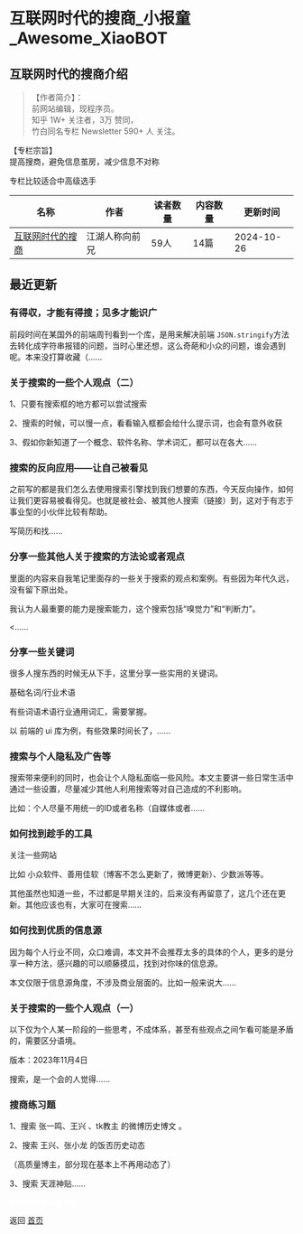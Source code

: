 # 互联网时代的搜商_小报童_Awesome_XiaoBOT

## 互联网时代的搜商介绍
> 【作者简介】：    
前网站编辑，现程序员。    
知乎 1W+ 关注者，3万 赞同，    
竹白同名专栏 Newsletter 590+ 人 关注。    
    
【专栏宗旨】    
提高搜商，避免信息茧房，减少信息不对称    
    
专栏比较适合中高级选手  
  


|名称|作者|读者数量|内容数量|更新时间|
|---|---|---|---|---|
|[互联网时代的搜商](https://xiaobot.net/p/searching?refer=0b133df9-27dc-423b-8101-639049001c13)|江湖人称向前兄|59人|14篇|2024-10-26|

## 最近更新
### 有得収，才能有得搜；见多才能识广

前段时间在某国外的前端周刊看到一个库，是用来解决前端
`JSON.stringify`方法去转化成字符串报错的问题，当时心里还想，这么奇葩和小众的问题，谁会遇到呢。本来没打算收藏（......

### 关于搜索的一些个人观点（二）

1、只要有搜索框的地方都可以尝试搜索

2、搜索的时候，可以慢一点，看看输入框都会给什么提示词，也会有意外收获

3、假如你新知道了一个概念、软件名称、学术词汇，都可以在各大......

### 搜索的反向应用——让自己被看见

之前写的都是我们怎么去使用搜索引擎找到我们想要的东西，今天反向操作，如何让我们更容易被看得见。也就是被社会、被其他人搜索（链接）到，这对于有志于事业型的小伙伴比较有帮助。

写简历和找......

### 分享一些其他人关于搜索的方法论或者观点

里面的内容来自我笔记里面存的一些关于搜索的观点和案例。有些因为年代久远，没有留下原出处。

我认为人最重要的能力是搜索能力，这个搜索包括“嗅觉力”和“判断力”。

<......

### 分享一些关键词

很多人搜东西的时候无从下手，这里分享一些实用的关键词。

基础名词/行业术语

有些词语术语行业通用词汇，需要掌握。

以 前端的 ui 库为例，有些效果时间长了，......

### 搜索与个人隐私及广告等

搜索带来便利的同时，也会让个人隐私面临一些风险。本文主要讲一些日常生活中通过一些设置，尽量减少其他人利用搜索等对自己造成的不利影响。

比如：个人尽量不用统一的ID或者名称（自媒体或者......

### 如何找到趁手的工具

关注一些网站

比如 小众软件、善用佳软（博客不怎么更新了，微博更新）、少数派等等。

其他虽然也知道一些，不过都是早期关注的，后来没有再留意了，这几个还在更新。其他应该也有，大家可在搜索......

### 如何找到优质的信息源

因为每个人行业不同，众口难调，本文并不会推荐太多的具体的个人，更多的是分享一种方法，感兴趣的可以顺藤摸瓜，找到对你味的信息源。

本文仅限于信息源角度，不涉及商业层面的。比如一般来说大......

### 关于搜索的一些个人观点（一）

以下仅为个人某一阶段的一些思考，不成体系，甚至有些观点之间乍看可能是矛盾的，需要区分语境。

版本：2023年11月4日

搜索，是一个会的人觉得......

### 搜商练习题

1、搜索 张一鸣、王兴 、tk教主 的微博历史博文 。

2、搜索 王兴、张小龙 的饭否历史动态

（高质量博主，部分现在基本上不再用动态了）

3、搜索 天涯神贴......


<a href="https://github.com/Reno9527/awesome-xiaobot" style="color: white; text-decoration: none;">awesome-xiaobot</a>

返回 [首页](../README.md)

